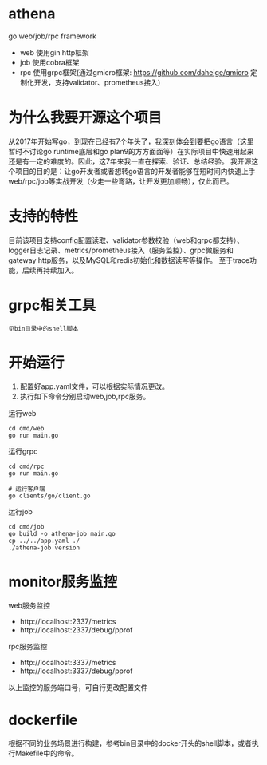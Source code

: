 # athena
go web/job/rpc framework
- web 使用gin http框架
- job 使用cobra框架
- rpc 使用grpc框架(通过gmicro框架: https://github.com/daheige/gmicro 定制化开发，支持validator、prometheus接入)

# 为什么我要开源这个项目
从2017年开始写go，到现在已经有7个年头了，我深刻体会到要把go语言（这里暂时不讨论go runtime底层和go plan9的方方面面等）在实际项目中快速用起来还是有一定的难度的。因此，这7年来我一直在探索、验证、总结经验。
我开源这个项目的目的是：让go开发者或者想转go语言的开发者能够在短时间内快速上手web/rpc/job等实战开发（少走一些弯路，让开发更加顺畅），仅此而已。

# 支持的特性
目前该项目支持config配置读取、validator参数校验（web和grpc都支持）、logger日志记录、metrics/prometheus接入（服务监控）、grpc微服务和gateway http服务，以及MySQL和redis初始化和数据读写等操作。
至于trace功能，后续再持续加入。

# grpc相关工具
    见bin目录中的shell脚本

# 开始运行
1. 配置好app.yaml文件，可以根据实际情况更改。
2. 执行如下命令分别启动web,job,rpc服务。

运行web
```shell
cd cmd/web
go run main.go
```

运行grpc
```shell
cd cmd/rpc
go run main.go

# 运行客户端
go clients/go/client.go
```

运行job
```shell
cd cmd/job
go build -o athena-job main.go
cp ../../app.yaml ./
./athena-job version
```

# monitor服务监控
web服务监控
- http://localhost:2337/metrics
- http://localhost:2337/debug/pprof

rpc服务监控
- http://localhost:3337/metrics
- http://localhost:3337/debug/pprof

以上监控的服务端口号，可自行更改配置文件

# dockerfile
根据不同的业务场景进行构建，参考bin目录中的docker开头的shell脚本，或者执行Makefile中的命令。
